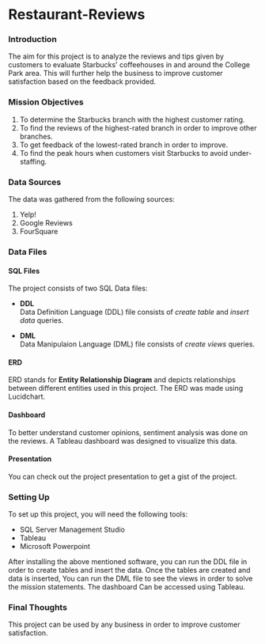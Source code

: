 # Restaurant-Reviews
 
### Introduction

The aim for this project is to analyze the reviews and tips given by customers to evaluate Starbucks' coffeehouses in and around the College Park area. This will further help the business to improve customer satisfaction based on the feedback provided.

### Mission Objectives

1. To determine the Starbucks branch with the highest customer rating.
2. To find the reviews of the highest-rated branch in order to improve other branches.
3. To get feedback of the lowest-rated branch in order to improve.
4. To find the peak hours when customers visit Starbucks to avoid under-staffing.

### Data Sources

The data was gathered from the following sources: 
1. Yelp!
2. Google Reviews
3. FourSquare

### Data Files

#### SQL Files

The project consists of two SQL Data files:

- <b> DDL </b> <br>
Data Definition Language (DDL) file consists of _create table_ and _insert data_ queries.

- <b> DML </b> <br>
Data Manipulaion Language (DML) file consists of _create views_ queries. 

#### ERD
ERD stands for __Entity Relationship Diagram__ and depicts relationships between different entities used in this project. The ERD was made using Lucidchart.

#### Dashboard
To better understand customer opinions, sentiment analysis was done on the reviews. A Tableau dashboard was designed to visualize this data.

#### Presentation
You can check out the project presentation to get a gist of the project.

### Setting Up
To set up this project, you will need the following tools:
- SQL Server Management Studio
- Tableau
- Microsoft Powerpoint

After installing the above mentioned software, you can run the DDL file in order to create tables and insert the data. Once the tables are created and data is inserted, You can run the DML file to see the views in order to solve the mission statements. The dashboard Can be accessed using Tableau.

### Final Thoughts 

This project can be used by any business in order to improve customer satisfaction.
